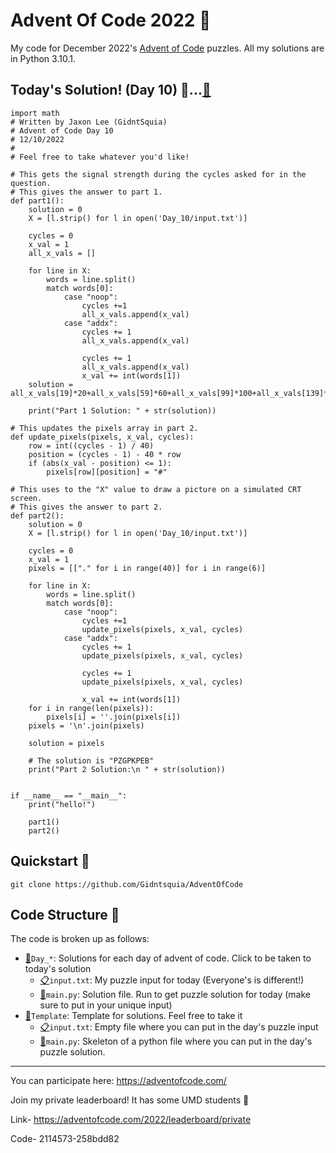 # Advent Of Code 2022 🎄
My code for December 2022's [Advent of Code](https://adventofcode.com) puzzles. All my solutions are in Python 3.10.1.

## Today's Solution! (Day 10) 🤗...[🏃](https://replit.com/@Gidntsquia/TodaysAoCSolution-Jaxon#main.py)
```
import math
# Written by Jaxon Lee (GidntSquia)
# Advent of Code Day 10
# 12/10/2022
#
# Feel free to take whatever you'd like!
  
# This gets the signal strength during the cycles asked for in the question.
# This gives the answer to part 1.
def part1():
    solution = 0
    X = [l.strip() for l in open('Day_10/input.txt')]
   
    cycles = 0
    x_val = 1
    all_x_vals = []
    
    for line in X:
        words = line.split()
        match words[0]:
            case "noop":
                cycles +=1
                all_x_vals.append(x_val)
            case "addx":
                cycles += 1
                all_x_vals.append(x_val)
                
                cycles += 1
                all_x_vals.append(x_val)
                x_val += int(words[1])
    solution = all_x_vals[19]*20+all_x_vals[59]*60+all_x_vals[99]*100+all_x_vals[139]*140+all_x_vals[179]*180+all_x_vals[219]*220
    
    print("Part 1 Solution: " + str(solution))

# This updates the pixels array in part 2.
def update_pixels(pixels, x_val, cycles):
    row = int((cycles - 1) / 40)
    position = (cycles - 1) - 40 * row
    if (abs(x_val - position) <= 1):
        pixels[row][position] = "#"

# This uses to the "X" value to draw a picture on a simulated CRT screen.
# This gives the answer to part 2.
def part2():
    solution = 0
    X = [l.strip() for l in open('Day_10/input.txt')]
   
    cycles = 0
    x_val = 1
    pixels = [["." for i in range(40)] for i in range(6)] 

    for line in X:
        words = line.split()
        match words[0]:
            case "noop":
                cycles +=1 
                update_pixels(pixels, x_val, cycles)
            case "addx":
                cycles += 1
                update_pixels(pixels, x_val, cycles)
                
                cycles += 1
                update_pixels(pixels, x_val, cycles)
                
                x_val += int(words[1])
    for i in range(len(pixels)):
        pixels[i] = ''.join(pixels[i])
    pixels = '\n'.join(pixels)
    
    solution = pixels
    
    # The solution is "PZGPKPEB"
    print("Part 2 Solution:\n " + str(solution))


if __name__ == "__main__":
    print("hello!")
    
    part1()
    part2()
```

## Quickstart 🚀
```
git clone https://github.com/Gidntsquia/AdventOfCode
```
## Code Structure 📁
The code is broken up as follows:

- [📁](Day_10)`Day_*`: Solutions for each day of advent of code. Click to be taken to today's solution
    - [📋](Day_10/input.txt)`input.txt`: My puzzle input for today (Everyone's is different!)
    - [🏃](https://replit.com/@Gidntsquia/TodaysAoCSolution-Jaxon#main.py)`main.py`: Solution file. Run to get puzzle solution for today (make sure to put in your unique input)
- [📁](Template)`Template`: Template for solutions. Feel free to take it
    - [📋](Template/input.txt)`input.txt`: Empty file where you can put in the day's puzzle input 
    - [🏃](Template/main.py)`main.py`: Skeleton of a python file where you can put in the day's puzzle solution.


---------------
You can participate here:
https://adventofcode.com/

Join my private leaderboard! It has some UMD students 🐢

Link- https://adventofcode.com/2022/leaderboard/private

Code- 2114573-258bdd82
